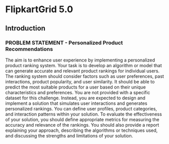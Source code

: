 # FlipkartGrid 5.0

## Introduction 
 
### PROBLEM STATEMENT - Personalized Product Recommendations
The aim is to enhance user experience by implementing a personalized product ranking system.
Your task is to develop an algorithm or model that can generate accurate and relevant product
rankings for individual users. The ranking system should consider factors such as user
preferences, past interactions, product popularity, and user similarity. It should be able to predict
the most suitable products for a user based on their unique characteristics and preferences.
You are not provided with a specific dataset for this challenge. Instead, you are expected to
design and implement a solution that simulates user interactions and generates personalized
rankings. You can define user profiles, product categories, and interaction patterns within your
solution.
To evaluate the effectiveness of your solution, you should define appropriate metrics for
measuring the accuracy and relevance of the rankings. You should also provide a report
explaining your approach, describing the algorithms or techniques used, and discussing the
strengths and limitations of your solution.
